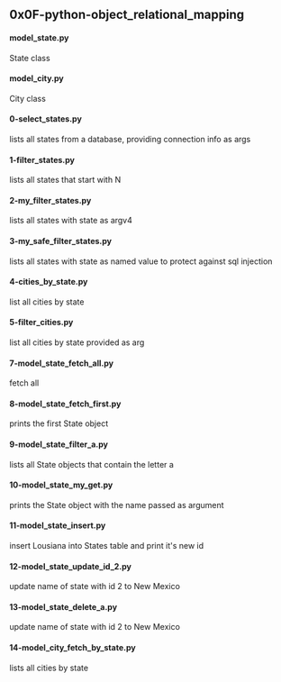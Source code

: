 ## 0x0F-python-object_relational_mapping
#### model_state.py
State class
#### model_city.py
City class
#### 0-select_states.py
lists all states from a database, providing connection info as args
#### 1-filter_states.py
lists all states that start with N
#### 2-my_filter_states.py
lists all states with state as argv4
#### 3-my_safe_filter_states.py
lists all states with state as named value to protect against sql injection
#### 4-cities_by_state.py
list all cities by state
#### 5-filter_cities.py
list all cities by state provided as arg
#### 7-model_state_fetch_all.py
fetch all
#### 8-model_state_fetch_first.py
prints the first State object
#### 9-model_state_filter_a.py
lists all State objects that contain the letter a
#### 10-model_state_my_get.py
prints the State object with the name passed as argument
#### 11-model_state_insert.py
insert Lousiana into States table and print it's new id
#### 12-model_state_update_id_2.py
update name of state with id 2 to New Mexico
#### 13-model_state_delete_a.py
update name of state with id 2 to New Mexico
#### 14-model_city_fetch_by_state.py
lists all cities by state

